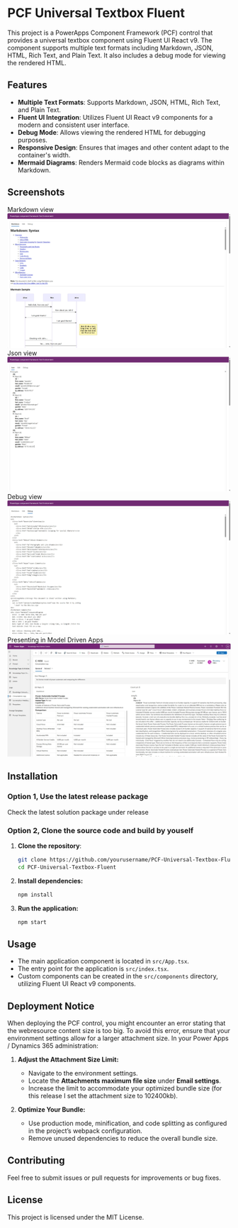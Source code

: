 # PCF Universal Textbox Fluent

This project is a PowerApps Component Framework (PCF) control that provides a universal textbox component using Fluent UI React v9. The component supports multiple text formats including Markdown, JSON, HTML, Rich Text, and Plain Text. It also includes a debug mode for viewing the rendered HTML.

## Features

- **Multiple Text Formats**: Supports Markdown, JSON, HTML, Rich Text, and Plain Text.
- **Fluent UI Integration**: Utilizes Fluent UI React v9 components for a modern and consistent user interface.
- **Debug Mode**: Allows viewing the rendered HTML for debugging purposes.
- **Responsive Design**: Ensures that images and other content adapt to the container's width.
- **Mermaid Diagrams**: Renders Mermaid code blocks as diagrams within Markdown.

## Screenshots
Markdown view
![alt text](screenshots/markdownview.png)
Json view
![alt text](screenshots/jsonview.png)
Debug view
![alt text](screenshots/debugview.png)
Presenting in Model Driven Apps
![alt text](screenshots/mda.png)

## Installation

### Option 1, Use the latest release package

Check the latest solution package under release

### Option 2, Clone the source code and build by youself

1. **Clone the repository**:
   ```sh
   git clone https://github.com/yourusername/PCF-Universal-Textbox-Fluent.git
   cd PCF-Universal-Textbox-Fluent
   ```

2. **Install dependencies:**
   ```sh
   npm install
   ```

3. **Run the application:**
   ```sh
   npm start
   ```

## Usage

- The main application component is located in `src/App.tsx`.
- The entry point for the application is `src/index.tsx`.
- Custom components can be created in the `src/components` directory, utilizing Fluent UI React v9 components.

## Deployment Notice

When deploying the PCF control, you might encounter an error stating that the webresource content size is too big. To avoid this error, ensure that your environment settings allow for a larger attachment size. In your Power Apps / Dynamics 365 administration:

1. **Adjust the Attachment Size Limit:**
   - Navigate to the environment settings.
   - Locate the **Attachments maximum file size** under **Email settings**.
   - Increase the limit to accommodate your optimized bundle size (for this release I set the attachment size to 102400kb).

2. **Optimize Your Bundle:**
   - Use production mode, minification, and code splitting as configured in the project’s webpack configuration.
   - Remove unused dependencies to reduce the overall bundle size.

## Contributing

Feel free to submit issues or pull requests for improvements or bug fixes.

## License

This project is licensed under the MIT License.